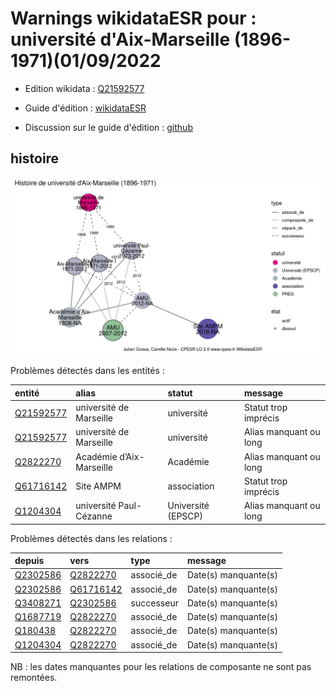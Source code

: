 Warnings wikidataESR pour : université d'Aix-Marseille (1896-1971)(01/09/2022
================

- Edition wikidata : [Q21592577](https://www.wikidata.org/wiki/Q21592577)
- Guide d'édition : [wikidataESR](https://github.com/cpesr/wikidataESR/)

- Discussion sur le guide d'édition : [github](https://github.com/cpesr/wikidataESR/issues)



## histoire 

![Graphique non généré](Q21592577-histoire.png) 

Problèmes détectés dans les entités :

|entité                                               |alias                    |statut             |message                |
|:----------------------------------------------------|:------------------------|:------------------|:----------------------|
|[Q21592577](https://www.wikidata.org/wiki/Q21592577) |université de Marseille  |université         |Statut trop imprécis   |
|[Q21592577](https://www.wikidata.org/wiki/Q21592577) |université de Marseille  |université         |Alias manquant ou long |
|[Q2822270](https://www.wikidata.org/wiki/Q2822270)   |Académie d’Aix-Marseille |Académie           |Alias manquant ou long |
|[Q61716142](https://www.wikidata.org/wiki/Q61716142) |Site AMPM                |association        |Statut trop imprécis   |
|[Q1204304](https://www.wikidata.org/wiki/Q1204304)   |université Paul-Cézanne  |Université (EPSCP) |Alias manquant ou long |

Problèmes détectés dans les relations :

|depuis                                             |vers                                                 |type       |message              |
|:--------------------------------------------------|:----------------------------------------------------|:----------|:--------------------|
|[Q2302586](https://www.wikidata.org/wiki/Q2302586) |[Q2822270](https://www.wikidata.org/wiki/Q2822270)   |associé_de |Date(s) manquante(s) |
|[Q2302586](https://www.wikidata.org/wiki/Q2302586) |[Q61716142](https://www.wikidata.org/wiki/Q61716142) |associé_de |Date(s) manquante(s) |
|[Q3408271](https://www.wikidata.org/wiki/Q3408271) |[Q2302586](https://www.wikidata.org/wiki/Q2302586)   |successeur |Date(s) manquante(s) |
|[Q1687719](https://www.wikidata.org/wiki/Q1687719) |[Q2822270](https://www.wikidata.org/wiki/Q2822270)   |associé_de |Date(s) manquante(s) |
|[Q180438](https://www.wikidata.org/wiki/Q180438)   |[Q2822270](https://www.wikidata.org/wiki/Q2822270)   |associé_de |Date(s) manquante(s) |
|[Q1204304](https://www.wikidata.org/wiki/Q1204304) |[Q2822270](https://www.wikidata.org/wiki/Q2822270)   |associé_de |Date(s) manquante(s) |

NB : les dates manquantes pour les relations de composante ne sont pas remontées. 

